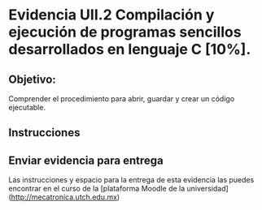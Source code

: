 # Evidencia UII.2 Compilación y ejecución de programas sencillos desarrollados en lenguaje C [10%].

## Objetivo: 

Comprender el procedimiento para abrir, guardar y crear un código ejecutable.

## Instrucciones


## Enviar evidencia para entrega

Las instrucciones y espacio para la entrega de esta evidencia las puedes encontrar en el curso de la [plataforma Moodle de la universidad] (http://mecatronica.utch.edu.mx)